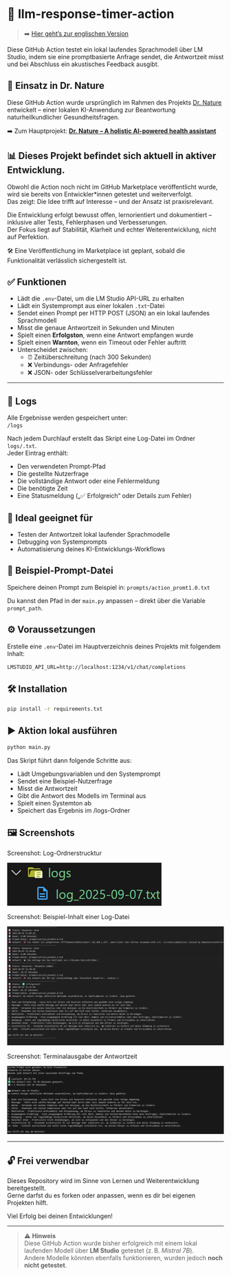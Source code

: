 # 📜 llm-response-timer-action
> ➡️ [Hier geht’s zur englischen Version](README.md)

Diese GitHub Action testet ein lokal laufendes Sprachmodell über LM Studio, indem sie eine promptbasierte Anfrage sendet, die Antwortzeit misst und bei Abschluss ein akustisches Feedback ausgibt.

## 🔗 Einsatz in Dr. Nature

Diese GitHub Action wurde ursprünglich im Rahmen des Projekts [Dr. Nature](https://github.com/Margarethe-Techstarter/dr-nature) entwickelt – einer lokalen KI-Anwendung zur Beantwortung naturheilkundlicher Gesundheitsfragen.

➡️ Zum Hauptprojekt: **[Dr. Nature – A holistic AI-powered health assistant](https://github.com/Margarethe-Techstarter/dr-nature)**

## 📊 Dieses Projekt befindet sich aktuell in aktiver Entwicklung.

Obwohl die Action noch nicht im GitHub Marketplace veröffentlicht wurde, wird sie bereits von Entwickler*innen getestet und weiterverfolgt.  
Das zeigt: Die Idee trifft auf Interesse – und der Ansatz ist praxisrelevant.

Die Entwicklung erfolgt bewusst offen, lernorientiert und dokumentiert – inklusive aller Tests, Fehlerphasen und Verbesserungen.  
Der Fokus liegt auf Stabilität, Klarheit und echter Weiterentwicklung, nicht auf Perfektion.

🛠️ Eine Veröffentlichung im Marketplace ist geplant, sobald die Funktionalität verlässlich sichergestellt ist.


## ✅ Funktionen

- Lädt die `.env`-Datei, um die LM Studio API-URL zu erhalten
- Lädt ein Systemprompt aus einer lokalen `.txt`-Datei
- Sendet einen Prompt per HTTP POST (JSON) an ein lokal laufendes Sprachmodell
- Misst die genaue Antwortzeit in Sekunden und Minuten
- Spielt einen **Erfolgston**, wenn eine Antwort empfangen wurde
- Spielt einen **Warnton**, wenn ein Timeout oder Fehler auftritt
- Unterscheidet zwischen:
  - ⏰ Zeitüberschreitung (nach 300 Sekunden)
  - ❌ Verbindungs- oder Anfragefehler
  - ❌ JSON- oder Schlüsselverarbeitungsfehler

---

## 📁 Logs

Alle Ergebnisse werden gespeichert unter:  
`/logs`

Nach jedem Durchlauf erstellt das Skript eine Log-Datei im Ordner `logs/.txt`.  
Jeder Eintrag enthält:

- Den verwendeten Prompt-Pfad
- Die gestellte Nutzerfrage
- Die vollständige Antwort oder eine Fehlermeldung
- Die benötigte Zeit
- Eine Statusmeldung („✅ Erfolgreich“ oder Details zum Fehler)


## 🧪 Ideal geeignet für

- Testen der Antwortzeit lokal laufender Sprachmodelle
- Debugging von Systemprompts
- Automatisierung deines KI-Entwicklungs-Workflows


## 📂 Beispiel-Prompt-Datei

Speichere deinen Prompt zum Beispiel in:
`prompts/action_promt1.0.txt`

Du kannst den Pfad in der `main.py` anpassen – direkt über die Variable `prompt_path`.


## ⚙️ Voraussetzungen

Erstelle eine `.env`-Datei im Hauptverzeichnis deines Projekts mit folgendem Inhalt:

```env
LMSTUDIO_API_URL=http://localhost:1234/v1/chat/completions
```

## 🛠️ Installation

```bash
pip install -r requirements.txt
```

## ▶️ Aktion lokal ausführen

```bash
python main.py
```
Das Skript führt dann folgende Schritte aus:
- Lädt Umgebungsvariablen und den Systemprompt
- Sendet eine Beispiel-Nutzerfrage
- Misst die Antwortzeit
- Gibt die Antwort des Modells im Terminal aus
- Spielt einen Systemton ab
- Speichert das Ergebnis im /logs-Ordner


## 🖼️ Screenshots 
Screenshot: Log-Ordnerstrucktur

![alt text](images/image-1.png)

Screenshot: Beispiel-Inhalt einer Log-Datei

![alt text](images/image.png)

Screenshot: Terminalausgabe der Antwortzeit

![alt text](images/image-2.png)

---
## 🔓 Frei verwendbar

Dieses Repository wird im Sinne von Lernen und Weiterentwicklung bereitgestellt.  
Gerne darfst du es forken oder anpassen, wenn es dir bei eigenen Projekten hilft.

Viel Erfolg bei deinen Entwicklungen!

---
 
> ⚠️ **Hinweis**  
> Diese GitHub Action wurde bisher erfolgreich mit einem lokal laufenden Modell über **LM Studio** getestet (z. B. *Mistral 7B*).  
> Andere Modelle könnten ebenfalls funktionieren, wurden jedoch **noch nicht getestet**.
